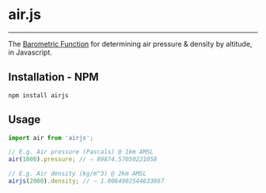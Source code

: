 <!--
  -- This file is auto-generated from README_js.md. Changes should be made there.
  -->

# air.js

---

The [Barometric Function](http://en.wikipedia.org/wiki/Barometric_formula) for determining air pressure &amp; density by altitude, in Javascript.

## Installation - NPM

    npm install airjs

## Usage

```javascript
import air from 'airjs';

// E.g. Air pressure (Pascals) @ 1km AMSL
air(1000).pressure; // ⇨ 89874.57050221058

// E.g. Air density (kg/m^3) @ 2km AMSL
airjs(2000).density; // ⇨ 1.0064902544633867
```
